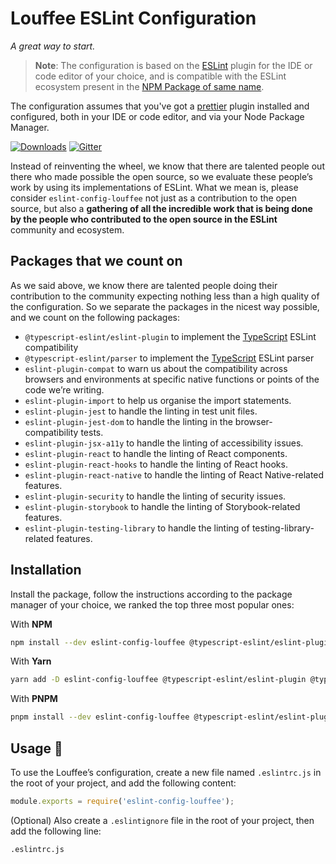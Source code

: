 # Louffee ESLint Configuration

*A great way to start.*

> **Note**: The configuration is based on the [ESLint](https://eslint.org) plugin for the IDE or code editor of your choice, and is compatible with the ESLint ecosystem present in the [NPM Package of same name](https://npmjs.com/package/eslint).

The configuration assumes that you've got a [prettier](https://prettier.io) plugin installed and configured, both in your IDE or code editor, and via your Node Package Manager.

[![Downloads](https://img.shields.io/npm/dm/eslint-config-louffee.svg)](https://www.npmjs.com/package/eslint-config-louffee)
[![Gitter](https://badges.gitter.im/Join%20Chat.svg)](https://gitter.im/louffee/eslint-config-louffee?utm_source=badge&utm_medium=badge&utm_campaign=pr-badge)

Instead of reinventing the wheel, we know that there are talented people out there who made possible the open source, so we evaluate these people’s work by using its implementations of ESLint. What we mean is, please consider `eslint-config-louffee` not just as a contribution to the open source, but also a **gathering of all the incredible work that is being done by the people who contributed to the open source in the ESLint** community and ecosystem.

## Packages that we count on

As we said above, we know there are talented people doing their contribution to the community expecting nothing less than a high quality of the configuration. So we separate the packages in the nicest way possible, and we count on the following packages:

- `@typescript-eslint/eslint-plugin` to implement the [TypeScript](https://www.typescriptlang.org) ESLint compatibility
- `@typescript-eslint/parser` to implement the [TypeScript](https://www.typescriptlang.org) ESLint parser
- `eslint-plugin-compat` to warn us about the compatibility across browsers and environments at specific native functions or points of the code we’re writing.
- `eslint-plugin-import` to help us organise the import statements.
- `eslint-plugin-jest` to handle the linting in test unit files.
- `eslint-plugin-jest-dom` to handle the linting in the browser-compatibility tests.
- `eslint-plugin-jsx-a11y` to handle the linting of accessibility issues.
- `eslint-plugin-react` to handle the linting of React components.
- `eslint-plugin-react-hooks` to handle the linting of React hooks.
- `eslint-plugin-react-native` to handle the linting of React Native-related features.
- `eslint-plugin-security` to handle the linting of security issues.
- `eslint-plugin-storybook` to handle the linting of Storybook-related features.
- `eslint-plugin-testing-library` to handle the linting of testing-library-related features.

## Installation

Install the package, follow the instructions according to the package manager of your choice, we ranked the top three most popular ones:

With **NPM**

```bash
npm install --dev eslint-config-louffee @typescript-eslint/eslint-plugin @typescript-eslint/parser eslint-plugin-compat eslint-plugin-import eslint-plugin-jest eslint-plugin-jest-dom eslint-plugin-jsx-a11y eslint-plugin-react eslint-plugin-react-hooks eslint-plugin-react-native eslint-plugin-security eslint-plugin-storybook eslint-plugin-testing-library
```

With **Yarn**

```bash
yarn add -D eslint-config-louffee @typescript-eslint/eslint-plugin @typescript-eslint/parser eslint-plugin-compat eslint-plugin-import eslint-plugin-jest eslint-plugin-jest-dom eslint-plugin-jsx-a11y eslint-plugin-react eslint-plugin-react-hooks eslint-plugin-react-native eslint-plugin-security eslint-plugin-storybook eslint-plugin-testing-library
```

With **PNPM**

```bash
pnpm install --dev eslint-config-louffee @typescript-eslint/eslint-plugin @typescript-eslint/parser eslint-plugin-compat eslint-plugin-import eslint-plugin-jest eslint-plugin-jest-dom eslint-plugin-jsx-a11y eslint-plugin-react eslint-plugin-react-hooks eslint-plugin-react-native eslint-plugin-security eslint-plugin-storybook eslint-plugin-testing-library
```

## Usage 📖

To use the Louffee’s configuration, create a new file named `.eslintrc.js` in the root of your project, and add the following content:

```js
module.exports = require('eslint-config-louffee');
```

(Optional) Also create a `.eslintignore` file in the root of your project, then add the following line:

```plain
.eslintrc.js
```
